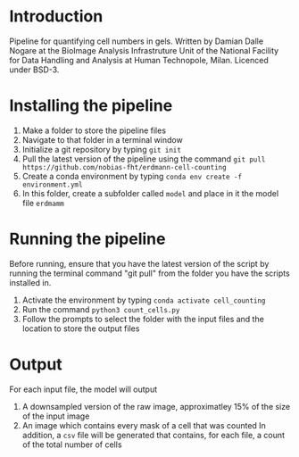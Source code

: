 # Introduction

Pipeline for quantifying cell numbers in gels.
Written by Damian Dalle Nogare at the BioImage Analysis Infrastruture Unit of the National Facility for Data Handling and Analysis at Human Technopole, Milan. Licenced under BSD-3.

# Installing the pipeline

1. Make a folder to store the pipeline files
2. Navigate to that folder in a terminal window
3. Initialize a git repository by typing `git init`
4. Pull the latest version of the pipeline using the command `git pull https://github.com/nobias-fht/erdmann-cell-counting`
5. Create a conda environment by typing `conda env create -f environment.yml`
6. In this folder, create a subfolder called `model` and place in it the model file `erdmamm`

# Running the pipeline

Before running, ensure that you have the latest version of the script by running the terminal command "git pull" from the folder you have the scripts installed in.

1. Activate the environment by typing `conda activate cell_counting`
2. Run the command `python3 count_cells.py`
3. Follow the prompts to select the folder with the input files and the location to store the output files

# Output

For each input file, the model will output 
  1) A downsampled version of the raw image, approximatley 15% of the size of the input image
  2) An image which contains every mask of a cell that was counted
In addition, a `csv` file will be generated that contains, for each file, a count of the total number of cells

